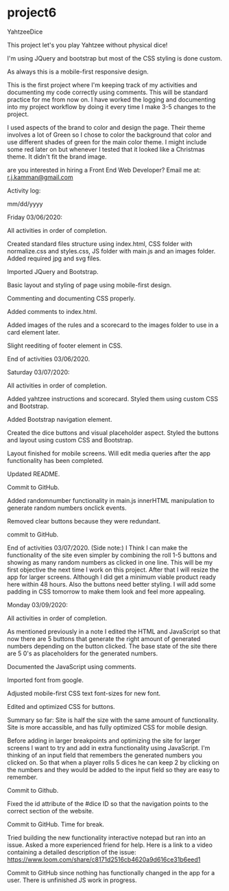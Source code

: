 # project6
 YahtzeeDice

This project let's you play Yahtzee without physical dice!

I'm using JQuery and bootstrap but most of the CSS styling is done custom.

As always this is a mobile-first responsive design. 

This is the first project where I'm keeping track of my activities and documenting my code correctly using comments. This will be standard practice for me from now on. I have worked the logging and documenting into my project workflow by doing it every time I make 3-5 changes to the project. 

I used aspects of the brand to color and design the page. Their theme involves a lot of Green so I chose to color the background that color and use different shades of green for the main color theme. I might include some red later on but whenever I tested that it looked like a Christmas theme. It didn't fit the brand image. 



are you interested in hiring a Front End Web Developer? Email me at: r.j.kamman@gmail.com




Activity log: 

mm/dd/yyyy

Friday 03/06/2020:

All activities in order of completion. 

Created standard files structure using index.html, CSS folder with normalize.css and styles.css, JS folder with main.js and an images folder. 
Added required jpg and svg files. 

Imported JQuery and Bootstrap. 

Basic layout and styling of page using mobile-first design. 

Commenting and documenting CSS properly. 

Added comments to index.html. 

Added images of the rules and a scorecard to the images folder to use in a card element later. 

Slight reediting of footer element in CSS. 

End of activities 03/06/2020. 

Saturday 03/07/2020:

All activities in order of completion.

Added yahtzee instructions and scorecard. Styled them using custom CSS and Bootstrap. 

Added Bootstrap navigation element.

Created the dice buttons and visual placeholder aspect. Styled the buttons and layout using custom CSS and Bootstrap. 

Layout finished for mobile screens. Will edit media queries after the app functionality has been completed. 

Updated README. 

Commit to GitHub. 

Added randomnumber functionality in main.js innerHTML manipulation to generate random numbers onclick events. 

Removed clear buttons because they were redundant.

commit to GitHub.

End of activities 03/07/2020. (Side note:) I Think I can make the functionality of the site even simpler by combining the roll 1-5 buttons and showing as many random numbers as clicked in one line. This will be my first objective the next time I work on this project. After that I will resize the app for larger screens. Although I did get a minimum viable product ready here within 48 hours. Also the buttons need better styling. I will add some padding in CSS tomorrow to make them look and feel more appealing. 

Monday 03/09/2020: 

All activities in order of completion.

As mentioned previously in a note I edited the HTML and JavaScript so that now there are 5 buttons that generate the right amount of generated numbers depending on the button clicked. The base state of the site there are 5 0's as placeholders for the generated numbers. 

Documented the JavaScript using comments.

Imported font from google.

Adjusted mobile-first CSS text font-sizes for new font. 

Edited and optimized CSS for buttons. 

Summary so far: Site is half the size with the same amount of functionality. Site is more accassible, and has fully optimized CSS for mobile design. 

Before adding in larger breakpoints and optimizing the site for larger screens I want to try and add in extra functionality using JavaScript. I'm thinking of an input field that remembers the generated numbers you clicked on. So that when a player rolls 5 dices he can keep 2 by clicking on the numbers and they would be added to the input field so they are easy to remember. 

Commit to Github. 

Fixed the id attribute of the #dice ID so that the navigation points to the correct section of the website. 

Commit to GitHub. Time for break. 

Tried building the new functionality interactive notepad but ran into an issue. Asked a more experienced friend for help. Here is a link to a video containing a detailed description of the issue: https://www.loom.com/share/c8171d2516cb4620a9d616ce31b6eed1

Commit to GitHub since nothing has functionally changed in the app for a user. There is unfinished JS work in progress. 
